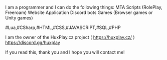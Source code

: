 I am a programmer and I can do the following things:
MTA Scripts (RolePlay, Freeroam)
Website
Application
Discord bots
Games (Browser games or Unity games)

#Lua,#CSharp,#HTML,#CSS,#JAVASCRIPT,#SQL,#PHP

I am the owner of the HuxPlay.cz project ( https://huxplay.cz/ )
https://discord.gg/huxplay

If you read this, thank you and I hope you will contact me!
